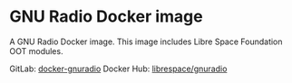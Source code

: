 # GNU Radio Docker image #

A GNU Radio Docker image.
This image includes Libre Space Foundation OOT modules.

GitLab: [docker-gnuradio](https://gitlab.com/librespacefoundation/docker-gnuradio)
Docker Hub: [librespace/gnuradio](https://hub.docker.com/r/librespace/gnuradio/)

